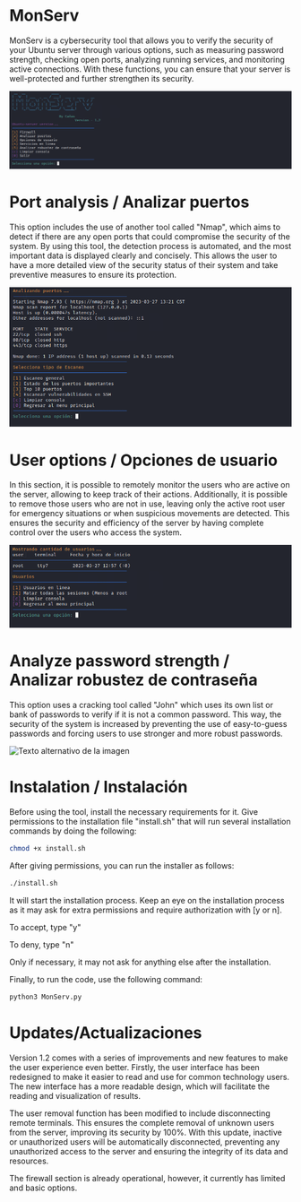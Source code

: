 # MonServ
MonServ is a cybersecurity tool that allows you to verify the security of your Ubuntu server through various options, such as measuring password strength, checking open ports, analyzing running services, and monitoring active connections. With these functions, you can ensure that your server is well-protected and further strengthen its security.

![Texto alternativo de la imagen](IMG/V2/menuV2.PNG)

# Port analysis / Analizar puertos
This option includes the use of another tool called "Nmap", which aims to detect if there are any open ports that could compromise the security of the system. By using this tool, the detection process is automated, and the most important data is displayed clearly and concisely. This allows the user to have a more detailed view of the security status of their system and take preventive measures to ensure its protection.

![Texto alternativo de la imagen](IMG/V2/nmapV2.PNG)

# User options / Opciones de usuario
In this section, it is possible to remotely monitor the users who are active on the server, allowing to keep track of their actions. Additionally, it is possible to remove those users who are not in use, leaving only the active root user for emergency situations or when suspicious movements are detected. This ensures the security and efficiency of the server by having complete control over the users who access the system.

![Texto alternativo de la imagen](IMG/V2/usersV2.PNG)

# Analyze password strength / Analizar robustez de contraseña
This option uses a cracking tool called "John" which uses its own list or bank of passwords to verify if it is not a common password. This way, the security of the system is increased by preventing the use of easy-to-guess passwords and forcing users to use stronger and more robust passwords.

![Texto alternativo de la imagen](IMG/V2/contraseñaV2.PNG)

# Instalation / Instalación

Before using the tool, install the necessary requirements for it. Give permissions to the installation file "install.sh" that will run several installation commands by doing the following:

```bash
chmod +x install.sh
```

After giving permissions, you can run the installer as follows:

```bash
./install.sh
```

It will start the installation process. Keep an eye on the installation process as it may ask for extra permissions and require authorization with [y or n].

To accept, type "y"

To deny, type "n"

Only if necessary, it may not ask for anything else after the installation.

Finally, to run the code, use the following command:

```bash
python3 MonServ.py
```

# Updates/Actualizaciones

Version 1.2 comes with a series of improvements and new features to make the user experience even better. Firstly, the user interface has been redesigned to make it easier to read and use for common technology users. The new interface has a more readable design, which will facilitate the reading and visualization of results.

The user removal function has been modified to include disconnecting remote terminals. This ensures the complete removal of unknown users from the server, improving its security by 100%. With this update, inactive or unauthorized users will be automatically disconnected, preventing any unauthorized access to the server and ensuring the integrity of its data and resources.

The firewall section is already operational, however, it currently has limited and basic options.







